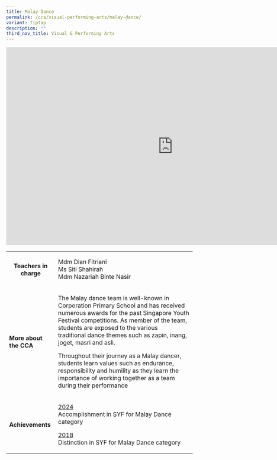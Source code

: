 ```yaml
---
title: Malay Dance
permalink: /cca/visual-performing-arts/malay-dance/
variant: tiptap
description: ""
third_nav_title: Visual & Performing Arts
---
```

<div class="iframe-wrapper">
<iframe height="535" width="900" allowfullscreen="true" frameborder="0" src="https://docs.google.com/presentation/d/e/2PACX-1vS4Bs6T_xAOBdNjGDU8CXcQtxE6QwPyry1lTqcv-PzyHVJuq2Tn8ERmRgwCLvxTTvZGunWDZxXT-2PP/embed?start=true&amp;loop=true&amp;delayms=3000"></iframe>
</div>
<table style="minWidth: 50px">
<colgroup>
<col>
<col>
</colgroup>
<tbody>
<tr>
<th rowspan="1" colspan="1">
<p><strong>Teachers in charge</strong>
</p>
<p></p>
</th>
<td rowspan="1" colspan="1">
<p>Mdm Dian Fitriani
<br>Ms Siti Shahirah
<br>Mdm Nazariah Binte Nasir</p>
</td>
</tr>
<tr>
<td rowspan="1" colspan="1">
<p><strong>More about the CCA</strong>
</p>
</td>
<td rowspan="1" colspan="1">
<p>The Malay dance team is well-known in Corporation Primary School and has
received numerous awards for the past Singapore Youth Festival competitions.
As member of the team, students are exposed to the various traditional&nbsp;dance&nbsp;themes
such as&nbsp;zapin, inang, joget, masri and&nbsp;asli.&nbsp;</p>
<p>Throughout their journey as a Malay dancer, students learn values such
as endurance, responsibility and humility as they learn the importance
of working together as a team during their performance</p>
</td>
</tr>
<tr>
<td rowspan="1" colspan="1">
<p><strong>Achievements</strong>
</p>
</td>
<td rowspan="1" colspan="1">
<p><u>2024</u>
<br>Accomplishment in SYF for Malay Dance category</p>
<p><u>2018</u>
<br>Distinction in SYF for Malay Dance category</p>
</td>
</tr>
</tbody>
</table>
<p></p>